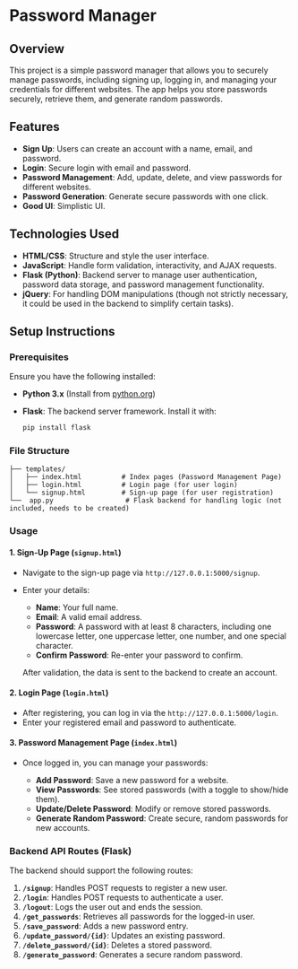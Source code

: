 
# Password Manager

## Overview

This project is a simple password manager that allows you to securely manage passwords, including signing up, logging in, and managing your credentials for different websites. The app helps you store passwords securely, retrieve them, and generate random passwords.

## Features

* **Sign Up**: Users can create an account with a name, email, and password.
* **Login**: Secure login with email and password.
* **Password Management**: Add, update, delete, and view passwords for different websites.
* **Password Generation**: Generate secure passwords with one click.
* **Good UI**: Simplistic UI.

## Technologies Used

* **HTML/CSS**: Structure and style the user interface.
* **JavaScript**: Handle form validation, interactivity, and AJAX requests.
* **Flask (Python)**: Backend server to manage user authentication, password data storage, and password management functionality.
* **jQuery**: For handling DOM manipulations (though not strictly necessary, it could be used in the backend to simplify certain tasks).

## Setup Instructions

### Prerequisites

Ensure you have the following installed:

* **Python 3.x** (Install from [python.org](https://www.python.org/downloads/))
* **Flask**: The backend server framework. Install it with:

  ```bash
  pip install flask
  ```


### File Structure

```plaintext
├── templates/
│   ├── index.html          # Index pages (Password Management Page)
│   ├── login.html          # Login page (for user login)
│   └── signup.html         # Sign-up page (for user registration)
└──  app.py                  # Flask backend for handling logic (not included, needs to be created)
```

### Usage

#### 1. **Sign-Up Page (`signup.html`)**

* Navigate to the sign-up page via `http://127.0.0.1:5000/signup`.
* Enter your details:

  * **Name**: Your full name.
  * **Email**: A valid email address.
  * **Password**: A password with at least 8 characters, including one lowercase letter, one uppercase letter, one number, and one special character.
  * **Confirm Password**: Re-enter your password to confirm.

  After validation, the data is sent to the backend to create an account.

#### 2. **Login Page (`login.html`)**

* After registering, you can log in via the `http://127.0.0.1:5000/login`.
* Enter your registered email and password to authenticate.

#### 3. **Password Management Page (`index.html`)**

* Once logged in, you can manage your passwords:

  * **Add Password**: Save a new password for a website.
  * **View Passwords**: See stored passwords (with a toggle to show/hide them).
  * **Update/Delete Password**: Modify or remove stored passwords.
  * **Generate Random Password**: Create secure, random passwords for new accounts.

### Backend API Routes (Flask)

The backend should support the following routes:

1. **`/signup`**: Handles POST requests to register a new user.
2. **`/login`**: Handles POST requests to authenticate a user.
3. **`/logout`**: Logs the user out and ends the session.
4. **`/get_passwords`**: Retrieves all passwords for the logged-in user.
5. **`/save_password`**: Adds a new password entry.
6. **`/update_password/{id}`**: Updates an existing password.
7. **`/delete_password/{id}`**: Deletes a stored password.
8. **`/generate_password`**: Generates a secure random password.

